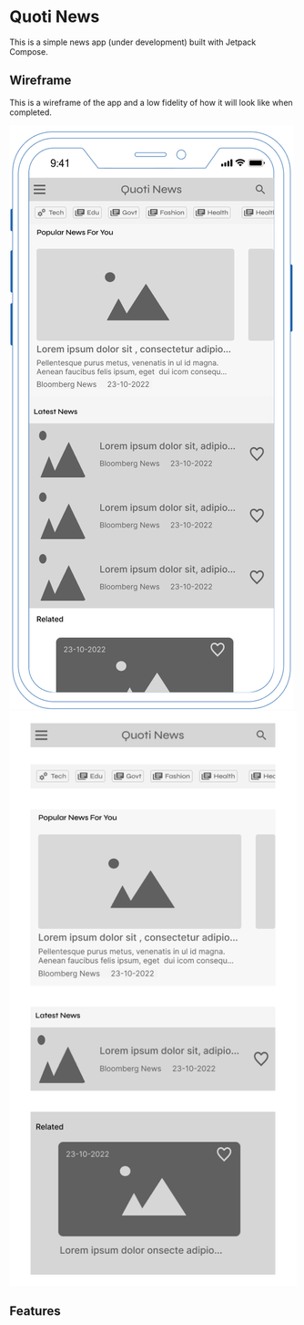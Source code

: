 # Quoti News

This is a simple news app (under development) built with Jetpack Compose.


## Wireframe

This is a wireframe of the app and a low fidelity of how it will look like when completed.

<img src="screenshots/quotiapp_wireframe1.png">
<img src="screenshots/quotiapp_wireframe.png">                         

## Features
